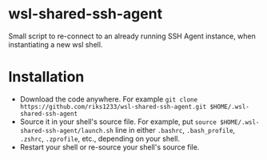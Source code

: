 # wsl-shared-ssh-agent

Small script to re-connect to an already running SSH Agent instance, when instantiating a new wsl shell.

# Installation

- Download the code anywhere. For example `git clone https://github.com/riks1233/wsl-shared-ssh-agent.git $HOME/.wsl-shared-ssh-agent`
- Source it in your shell's source file. For example, put `source $HOME/.wsl-shared-ssh-agent/launch.sh` line in either `.bashrc`, `.bash_profile`, `.zshrc`, `.zprofile`, etc., depending on your shell.
- Restart your shell or re-source your shell's source file.
